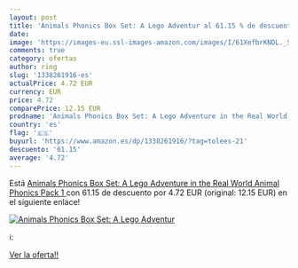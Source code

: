 ```yaml
---
layout: post
title: 'Animals Phonics Box Set: A Lego Adventur al 61.15 % de descuento'
date: 
image: 'https://images-eu.ssl-images-amazon.com/images/I/61XefbrKNDL._SL200_.jpg'
comments: true
category: ofertas
author: ring
slug: '1338261916-es'
actualPrice: 4.72 EUR
currency: EUR
price: 4.72
comparePrice: 12.15 EUR
prodname: 'Animals Phonics Box Set: A Lego Adventure in the Real World  Animal Phonics Pack 1 '
country: 'es'
flag: '🇪🇸'
buyurl: 'https://www.amazon.es/dp/1338261916/?tag=tolees-21'
descuento: '61.15'
average: '4.72'
---
```


Está [Animals Phonics Box Set: A Lego Adventure in the Real World  Animal Phonics Pack 1 ](https://www.amazon.es/dp/1338261916/?tag=tolees-21) con 61.15 de descuento por 4.72 EUR (original: 12.15 EUR) en el siguiente enlace!

[![Animals Phonics Box Set: A Lego Adventur](https://images-eu.ssl-images-amazon.com/images/I/61XefbrKNDL._SL200_.jpg)](https://www.amazon.es/dp/1338261916/?tag=tolees-21)

ℹ️:


[Ver la oferta!!](https://www.amazon.es/dp/1338261916/?tag=tolees-21)
